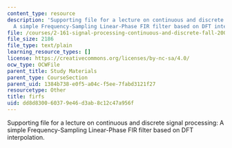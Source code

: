 ```yaml
---
content_type: resource
description: 'Supporting file for a lecture on continuous and discrete signal processing:
  A simple Frequency-Sampling Linear-Phase FIR filter based on DFT interpolation.'
file: /courses/2-161-signal-processing-continuous-and-discrete-fall-2008/dd8d830060379e46d3ab8c12c47a956f_firfs.m
file_size: 2186
file_type: text/plain
learning_resource_types: []
license: https://creativecommons.org/licenses/by-nc-sa/4.0/
ocw_type: OCWFile
parent_title: Study Materials
parent_type: CourseSection
parent_uid: 1384b738-e0f5-a04c-f5ee-7fabd3121f27
resourcetype: Other
title: firfs
uid: dd8d8300-6037-9e46-d3ab-8c12c47a956f
---
```

Supporting file for a lecture on continuous and discrete signal processing: A simple Frequency-Sampling Linear-Phase FIR filter based on DFT interpolation.